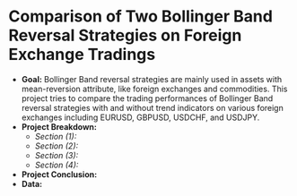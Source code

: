 # Comparison of Two Bollinger Band Reversal Strategies on Foreign Exchange Tradings

- **Goal:** Bollinger Band reversal strategies are mainly used in assets with mean-reversion attribute, like foreign exchanges and commodities. This project tries to compare the trading performances of Bollinger Band reversal strategies with and without trend indicators on various foreign exchanges including EURUSD, GBPUSD, USDCHF, and USDJPY. 
- **Project Breakdown:**
  - *Section (1):* 
  - *Section (2):*
  - *Section (3):*
  - *Section (4):*
- **Project Conclusion:**
- **Data:**
